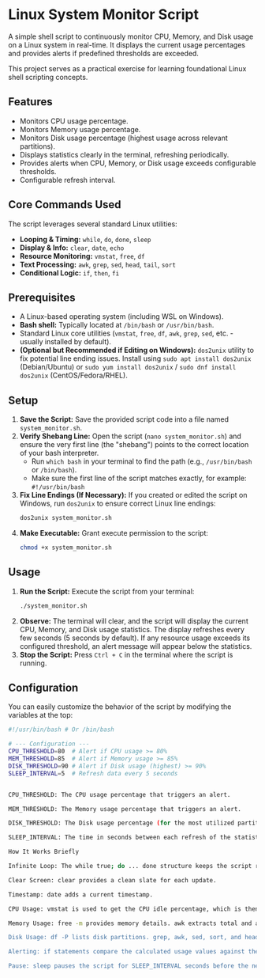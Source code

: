 

# Linux System Monitor Script

A simple shell script to continuously monitor CPU, Memory, and Disk usage on a Linux system in real-time. It displays the current usage percentages and provides alerts if predefined thresholds are exceeded.

This project serves as a practical exercise for learning foundational Linux shell scripting concepts.

## Features

*   Monitors CPU usage percentage.
*   Monitors Memory usage percentage.
*   Monitors Disk usage percentage (highest usage across relevant partitions).
*   Displays statistics clearly in the terminal, refreshing periodically.
*   Provides alerts when CPU, Memory, or Disk usage exceeds configurable thresholds.
*   Configurable refresh interval.

## Core Commands Used

The script leverages several standard Linux utilities:

*   **Looping & Timing:** `while`, `do`, `done`, `sleep`
*   **Display & Info:** `clear`, `date`, `echo`
*   **Resource Monitoring:** `vmstat`, `free`, `df`
*   **Text Processing:** `awk`, `grep`, `sed`, `head`, `tail`, `sort`
*   **Conditional Logic:** `if`, `then`, `fi`

## Prerequisites

*   A Linux-based operating system (including WSL on Windows).
*   **Bash shell:** Typically located at `/bin/bash` or `/usr/bin/bash`.
*   Standard Linux core utilities (`vmstat`, `free`, `df`, `awk`, `grep`, `sed`, etc. - usually installed by default).
*   **(Optional but Recommended if Editing on Windows):** `dos2unix` utility to fix potential line ending issues. Install using `sudo apt install dos2unix` (Debian/Ubuntu) or `sudo yum install dos2unix` / `sudo dnf install dos2unix` (CentOS/Fedora/RHEL).

## Setup

1.  **Save the Script:** Save the provided script code into a file named `system_monitor.sh`.
2.  **Verify Shebang Line:** Open the script (`nano system_monitor.sh`) and ensure the very first line (the "shebang") points to the correct location of your bash interpreter.
    *   Run `which bash` in your terminal to find the path (e.g., `/usr/bin/bash` or `/bin/bash`).
    *   Make sure the first line of the script matches exactly, for example: `#!/usr/bin/bash`
3.  **Fix Line Endings (If Necessary):** If you created or edited the script on Windows, run `dos2unix` to ensure correct Linux line endings:
    ```bash
    dos2unix system_monitor.sh
    ```
4.  **Make Executable:** Grant execute permission to the script:
    ```bash
    chmod +x system_monitor.sh
    ```

## Usage

1.  **Run the Script:** Execute the script from your terminal:
    ```bash
    ./system_monitor.sh
    ```
2.  **Observe:** The terminal will clear, and the script will display the current CPU, Memory, and Disk usage statistics. The display refreshes every few seconds (5 seconds by default). If any resource usage exceeds its configured threshold, an alert message will appear below the statistics.
3.  **Stop the Script:** Press `Ctrl + C` in the terminal where the script is running.

## Configuration

You can easily customize the behavior of the script by modifying the variables at the top:

```bash
#!/usr/bin/bash # Or /bin/bash

# --- Configuration ---
CPU_THRESHOLD=80  # Alert if CPU usage >= 80%
MEM_THRESHOLD=85  # Alert if Memory usage >= 85%
DISK_THRESHOLD=90 # Alert if Disk usage (highest) >= 90%
SLEEP_INTERVAL=5  # Refresh data every 5 seconds


CPU_THRESHOLD: The CPU usage percentage that triggers an alert.

MEM_THRESHOLD: The Memory usage percentage that triggers an alert.

DISK_THRESHOLD: The Disk usage percentage (for the most utilized partition monitored) that triggers an alert.

SLEEP_INTERVAL: The time in seconds between each refresh of the statistics.

How It Works Briefly

Infinite Loop: The while true; do ... done structure keeps the script running.

Clear Screen: clear provides a clean slate for each update.

Timestamp: date adds a current timestamp.

CPU Usage: vmstat is used to get the CPU idle percentage, which is then subtracted from 100 to get the active usage.

Memory Usage: free -m provides memory details. awk extracts total and available memory to calculate the usage percentage. (Available is used as it's often a better indicator of usable memory than just free).

Disk Usage: df -P lists disk partitions. grep, awk, sed, sort, and head are chained together to filter relevant partitions, extract the usage percentage, remove the '%', and find the highest percentage value.

Alerting: if statements compare the calculated usage values against the configured _THRESHOLD variables. Alerts are printed via echo if thresholds are met or exceeded.

Pause: sleep pauses the script for SLEEP_INTERVAL seconds before the next loop iteration.


